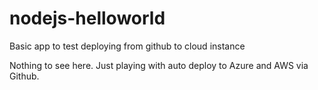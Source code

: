 # nodejs-helloworld
Basic app to test deploying from github to cloud instance

Nothing to see here. Just playing with auto deploy to Azure and AWS via Github.
